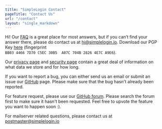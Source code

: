 ```yaml
---
title: "SimpleLogin Contact"
pageTitle: "Contact Us"
url: "/contact"
layout: "single_markdown"
---
```


Hi! Our [FAQ](/faq/) is a great place for most answers, but if you can’t find your answer there, please do contact us at hi@simplelogin.io. Download our PGP Key
[here](/hi_at_simplelogin.asc) (fingerprint `BB03 4466 7D70 C5EC 30B5  A07C 704B 2826 4E7C A9E6`).


Our [privacy page](/privacy) and [security page](/security) contain a great deal of information on what data we store and for how long.

If you want to report a bug, you can either send us an email or submit an issue our [GitHub](https://github.com/simple-login/app/issues) page. Please make sure that the bug hasn't already been reported.

For feature request, please use our [GitHub forum](https://github.com/simple-login/app/discussions/categories/feature-requests). Please search the forum first to make sure it hasn't been requested. Feel free to upvote the feature you want to happen soon :).

For mailserver related questions, please contact us at postmaster@simplelogin.io


